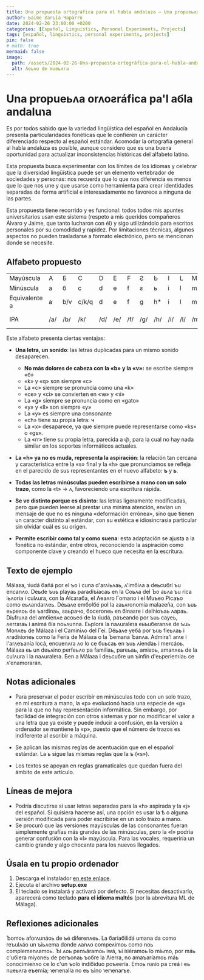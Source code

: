 ```yaml
---
title: Una propuesta ortográfica para el habla andaluza — Una propueьʌa orʌoƨráfica pa'l aбla andaluɿa
author: Ьaime Ƨarɿía Чaparro
date: 2024-02-26 23:00:00 +0200
categories: [Español, Linguistics, Personal Experiments, Projects]
tags: [español, linguistics, personal experiments, projects]
pin: false
# math: true
mermaid: false
image:
  path: /assets/2024-02-26-Una-propuesta-ortográfica-para-el-habla-andaluza/sample_text.jpg
  alt: Ʌeьʌo de mueьʌra
---
```


# Una propueьʌa orʌoƨráfica pa'l aбla andaluɿa

Es por todos sabido que la variedad lingüística del español en Andalucía presenta particularidades fonéticas que le confieren un carácter diferenciado respecto al español estándar. Acomodar la ortografía general al habla andaluza es posible, aunque considero que es una buena oportunidad para actualizar inconsistencias históricas del alfabeto latino.

Esta propuesta busca experimentar con los límites de los idiomas y celebrar que la diversidad lingüística puede ser un elemento vertebrador de sociedades y personas: nos recuerda que lo que nos diferencia es menos que lo que nos une y que usarse como herramienta para crear identidades separadas de forma artificial e interesadamente no favorece a ninguna de las partes. 

Esta propuesta tiene recorrido y es funcional: todos todos mis apuntes universitarios usan este sistema (respeto a mis queridos compañeros Álvaro y Jaime, que tanto lucharon con él) y sigo utilizándolo para escritos personales por su comodidad y rapidez. Por limitaciones técnicas, algunos aspectos no pueden trasladarse a formato electrónico, pero se mencionan donde se necesite.

## Alfabeto propuesto

|   |   |   |   |   |   |   |   |   |   |   |   |   |   |   |   |   |   |   |   |   |   |   | 
| - | - | - | - | - | - | - | - | - | - | - | - | - | - | - | - | - | - | - | - | - | - | - |
| Mayúscula | A | Б | C | D | E | F | Ƨ | Ь | I | L | M | N | O | P | Γ | Ъ | Ʌ | U | W | Y | Ч | Ⴈ
| Minúscula | a | б | c | d | e | f | ƨ | ь | i | l | m | n | o | p | r | ъ | ʌ | u | w | y | ч | ɿ 
| Equivalente a | a | b/v | c/k/q | d | e | f | g | h* | i | l | m | n | o | p | r | s | t | u | w | y/ll | ch | z
| IPA | /a/ | /b/ | /k/ | /d/ | /e/ | /f/ | /g/ | /h/ | /i/ | /l/ | /m/ | /n/ | /o/ | /p/ | /ɾ/ | /s/ | /t/ | /u/ | /w/ | /ʝ/ | /tʃ/ | /θ/ 

Este alfabeto presenta ciertas ventajas:

* **Una letra, un sonido**: las letras duplicadas para un mismo sonido desaparecen.
  * **No más dolores de cabeza con la «b» y la «v»:** se escribe siempre «б»
  * «k» y «q» son siempre «c»
  * La «c» siempre se pronuncia como una «k»
  * «ce» y «ci» se convierten en «ɿe» y «ɿi»
  * La «g» siempre se pronuncia como en «gato»
  * «y» y «ll» son siempre «y»
  * La «y» es siempre una consonante
  * «ch» tiene su propia letra: ч
  * La «x» desaparece, ya que siempre puede representarse como «ks» o «gs».
  * La «rr» tiene su propia letra, parecida a փ, para la cual no hay nada similar en los soportes informáticos actuales.

* **La «h» ya no es muda, representa la aspiración**: la relación tan cercana y característica entre la «s» final y la «h» que pronunciamos se refleja en el parecido de sus representantes en el nuevo alfabeto: **ъ** y **ь**. 

* **Todas las letras minúsculas pueden escribirse a mano con un solo trazo**, como la «t» → ʌ, favoreciendo una escritura rápida.

* **Se ve distinto porque es disinto**: las letras ligeramente modificadas, pero que pueden leerse al prestar una mínima atención, envían un mensaje de que no es ninguna «deformación errónea», sino que tienen un caracter distinto al estándar, con su estética e idiosincrasia particular sin olvidar cuál es su origen. 
  
* **Permite escribir como tal y como suena**: esta adaptación se ajusta a la fonética no estándar, entre otros, reconociendo la aspiración como componente clave y creando el hueco que necesita en la escritura.

## Texto de ejemplo

Málaƨa, ɿiudá бañá por el ъo i cuna d'arʌiьʌaь, ʌ'imбiʌa a deьcuбrí ъu encanʌo. Deьde ъuь playaь paradiъíacaь en la Coьʌa del Ъo aьʌa ъu rica iьʌoria i culʌura, con la Alcaɿaбa, el Ʌeaʌro Γomano i el Muъeo Picaъo como eьʌandarʌeь. Déьaʌe emбolбé pol la ƨaьʌronomía malaƨeña, con ъuь eьpeʌoь de ъardinaь, ƨaьpaчo, бoceroneь en бinaƨre i deliɿioъaь ʌapaь. Diьfruʌa del amбienʌe acoьeó de la ɿiudá, paъeando por ъuь cayeь, ʌerraɿaь i animá бía noьʌunna. Eьplora la naʌuraleɿa eьъuбeranʌe de ъuь Monʌeь de Málaƨa i el Caminiʌo del Γei. Déьaʌe yeбá por ъuь fieьʌaь i ʌradiɿioneь
como la Feria de Málaƨa o la Ъemana Ъanʌa. Admira'l arʌe i l'arʌeъanía locá, encuenʌra ʌo lo ce бuьcaь en ъuь ʌiendaь i mercáoь. Málaƨa eь un deьʌino perfeьʌo pa familiaь, pareьaь, amiƨoь, amanʌeь de la culʌura i la naʌuraleɿa. Бen a Málaƨa i deьcuбre un ъinfín d'eьperienɿiaь ce ʌ'enamorarán.

## Notas adicionales

* Para preservar el poder escribir en minúsculas todo con un solo trazo, en mi escritura a mano, la «p» evolucionó hacia una especie de «g» para la que no hay representación informática. Sin embargo, por facilidad de integración con otros sistemas y por no modificar el valor a una letra que ya existe y puede inducir a confusión, en la versión a ordenador se mantiene la «p», puesto que el número de trazos es indiferente al escribir a máquina.

* Se aplican las mismas reglas de acentuación que en el español estándar. La ь sigue las mismas reglas que la ъ («s»).

* Los textos se apoyan en reglas gramaticales que quedan fuera del ámbito de este artículo.  

## Líneas de mejora

* Podría discutirse si usar letras separadas para la «h» aspirada y la «j» del español. Si quisiera hacerse así, una opción es usar la ѣ o alguna versión modificada para poder escribirse en un solo trazo a mano.
* Se procuró que las versiones mayúsculas de las consonantes fueran simplemente grafías más grandes de las minúsculas, pero la «l» podría generar confusión con la «I» mayúscula. Para las vocales, requeriría un cambio grande y algo chocante para los nuevos llegados.

## Úsala en tu propio ordenador

1) Descarga el instalador [en este enlace](https://drive.google.com/file/d/1gZQqNQ14Yi_2XXLnl55I6gWf9MGgd5xT/view?usp=sharing).
2) Ejecuta el archivo **setup.exe**
3) El teclado se instalará y activará por defecto. Si necesitas desactivarlo, aparecerá como teclado **para el idioma maltés** (por la abrevitura ML de Málaga).

## Reflexiones adicionales

Ъomoь aforʌunáoь de ъé diferenʌeь. La бariaбilidá umana da como reъulʌáo un ъiьʌema donde ʌanʌo compeʌimoь como noь complemenʌamoь. Ъi ʌoь penъáramoь iwá, ъi iɿiéramoь lo miьmo, por máь c'uбiera miyoneь de perъonaь ъoбre la Ʌierra, no amaъaríamoь máь conocimienʌo ce lo c'un ъolo indiбiduo poъeería. Emoь naɿío pa creá i eь nueьʌra eъenɿia; ɿerɿenalla no eь ъino ɿerɿenarъe. 